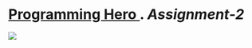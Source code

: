 # <a href="https://web.programming-hero.com/">Programming Hero </a>. <strong> <i>Assignment-2</i> </strong>

<img src='images/NomadNook-PH_A2.png'>
